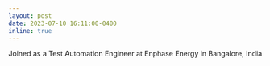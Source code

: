 ```yaml
---
layout: post
date: 2023-07-10 16:11:00-0400
inline: true
---
```


Joined as a Test Automation Engineer at Enphase Energy in Bangalore, India

